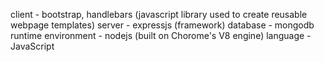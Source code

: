 client - bootstrap, handlebars (javascript library used to create reusable webpage templates)
server - expressjs (framework)
database - mongodb 
runtime environment - nodejs (built on Chorome's V8 engine)
language - JavaScript
